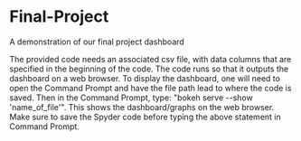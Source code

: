 # Final-Project
A demonstration of our final project dashboard

The provided code needs an associated csv file, with data columns that are specified in the beginning of the code.
The code runs so that it outputs the dashboard on a web browser.
To display the dashboard, one will need to open the Command Prompt and have the file path lead to where the code is saved.
Then in the Command Prompt, type: "bokeh serve --show 'name_of_file'". This shows the dashboard/graphs on the web browser.
Make sure to save the Spyder code before typing the above statement in Command Prompt.
